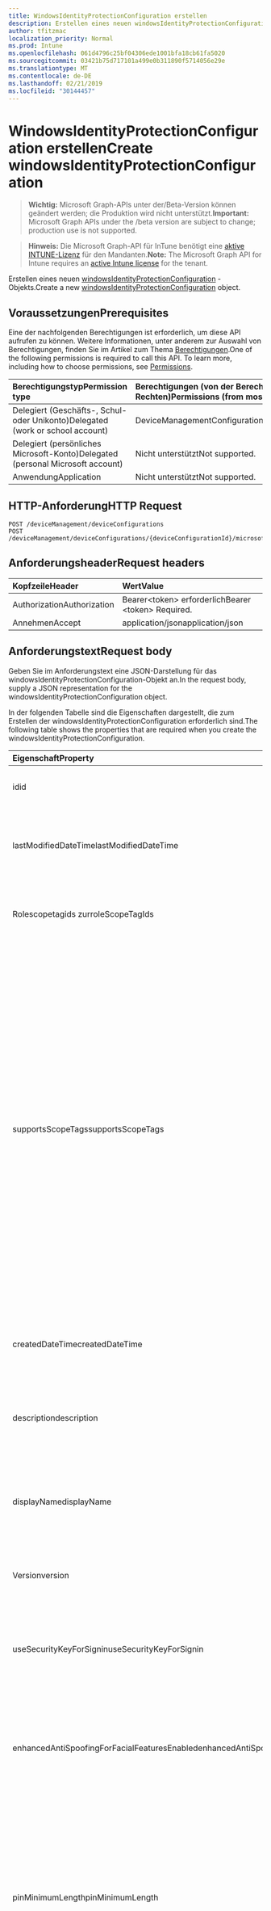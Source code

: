 ```yaml
---
title: WindowsIdentityProtectionConfiguration erstellen
description: Erstellen eines neuen windowsIdentityProtectionConfiguration-Objekts.
author: tfitzmac
localization_priority: Normal
ms.prod: Intune
ms.openlocfilehash: 061d4796c25bf04306ede1001bfa18cb61fa5020
ms.sourcegitcommit: 03421b75d717101a499e0b311890f5714056e29e
ms.translationtype: MT
ms.contentlocale: de-DE
ms.lasthandoff: 02/21/2019
ms.locfileid: "30144457"
---
```

# <a name="create-windowsidentityprotectionconfiguration"></a><span data-ttu-id="d4cb9-103">WindowsIdentityProtectionConfiguration erstellen</span><span class="sxs-lookup"><span data-stu-id="d4cb9-103">Create windowsIdentityProtectionConfiguration</span></span>

> <span data-ttu-id="d4cb9-104">**Wichtig:** Microsoft Graph-APIs unter der/Beta-Version können geändert werden; die Produktion wird nicht unterstützt.</span><span class="sxs-lookup"><span data-stu-id="d4cb9-104">**Important:** Microsoft Graph APIs under the /beta version are subject to change; production use is not supported.</span></span>

> <span data-ttu-id="d4cb9-105">**Hinweis:** Die Microsoft Graph-API für InTune benötigt eine [aktive INTUNE-Lizenz](https://go.microsoft.com/fwlink/?linkid=839381) für den Mandanten.</span><span class="sxs-lookup"><span data-stu-id="d4cb9-105">**Note:** The Microsoft Graph API for Intune requires an [active Intune license](https://go.microsoft.com/fwlink/?linkid=839381) for the tenant.</span></span>

<span data-ttu-id="d4cb9-106">Erstellen eines neuen [windowsIdentityProtectionConfiguration](../resources/intune-deviceconfig-windowsidentityprotectionconfiguration.md) -Objekts.</span><span class="sxs-lookup"><span data-stu-id="d4cb9-106">Create a new [windowsIdentityProtectionConfiguration](../resources/intune-deviceconfig-windowsidentityprotectionconfiguration.md) object.</span></span>

## <a name="prerequisites"></a><span data-ttu-id="d4cb9-107">Voraussetzungen</span><span class="sxs-lookup"><span data-stu-id="d4cb9-107">Prerequisites</span></span>
<span data-ttu-id="d4cb9-p101">Eine der nachfolgenden Berechtigungen ist erforderlich, um diese API aufrufen zu können. Weitere Informationen, unter anderem zur Auswahl von Berechtigungen, finden Sie im Artikel zum Thema [Berechtigungen](/concepts/permissions-reference.md).</span><span class="sxs-lookup"><span data-stu-id="d4cb9-p101">One of the following permissions is required to call this API. To learn more, including how to choose permissions, see [Permissions](/concepts/permissions-reference.md).</span></span>

|<span data-ttu-id="d4cb9-110">Berechtigungstyp</span><span class="sxs-lookup"><span data-stu-id="d4cb9-110">Permission type</span></span>|<span data-ttu-id="d4cb9-111">Berechtigungen (von der Berechtigung mit den meisten Rechten zu der mit den wenigsten Rechten)</span><span class="sxs-lookup"><span data-stu-id="d4cb9-111">Permissions (from most to least privileged)</span></span>|
|:---|:---|
|<span data-ttu-id="d4cb9-112">Delegiert (Geschäfts-, Schul- oder Unikonto)</span><span class="sxs-lookup"><span data-stu-id="d4cb9-112">Delegated (work or school account)</span></span>|<span data-ttu-id="d4cb9-113">DeviceManagementConfiguration.ReadWrite.All</span><span class="sxs-lookup"><span data-stu-id="d4cb9-113">DeviceManagementConfiguration.ReadWrite.All</span></span>|
|<span data-ttu-id="d4cb9-114">Delegiert (persönliches Microsoft-Konto)</span><span class="sxs-lookup"><span data-stu-id="d4cb9-114">Delegated (personal Microsoft account)</span></span>|<span data-ttu-id="d4cb9-115">Nicht unterstützt</span><span class="sxs-lookup"><span data-stu-id="d4cb9-115">Not supported.</span></span>|
|<span data-ttu-id="d4cb9-116">Anwendung</span><span class="sxs-lookup"><span data-stu-id="d4cb9-116">Application</span></span>|<span data-ttu-id="d4cb9-117">Nicht unterstützt</span><span class="sxs-lookup"><span data-stu-id="d4cb9-117">Not supported.</span></span>|

## <a name="http-request"></a><span data-ttu-id="d4cb9-118">HTTP-Anforderung</span><span class="sxs-lookup"><span data-stu-id="d4cb9-118">HTTP Request</span></span>
<!-- {
  "blockType": "ignored"
}
-->
``` http
POST /deviceManagement/deviceConfigurations
POST /deviceManagement/deviceConfigurations/{deviceConfigurationId}/microsoft.graph.windowsDomainJoinConfiguration/networkAccessConfigurations
```

## <a name="request-headers"></a><span data-ttu-id="d4cb9-119">Anforderungsheader</span><span class="sxs-lookup"><span data-stu-id="d4cb9-119">Request headers</span></span>
|<span data-ttu-id="d4cb9-120">Kopfzeile</span><span class="sxs-lookup"><span data-stu-id="d4cb9-120">Header</span></span>|<span data-ttu-id="d4cb9-121">Wert</span><span class="sxs-lookup"><span data-stu-id="d4cb9-121">Value</span></span>|
|:---|:---|
|<span data-ttu-id="d4cb9-122">Authorization</span><span class="sxs-lookup"><span data-stu-id="d4cb9-122">Authorization</span></span>|<span data-ttu-id="d4cb9-123">Bearer&lt;token&gt; erforderlich</span><span class="sxs-lookup"><span data-stu-id="d4cb9-123">Bearer &lt;token&gt; Required.</span></span>|
|<span data-ttu-id="d4cb9-124">Annehmen</span><span class="sxs-lookup"><span data-stu-id="d4cb9-124">Accept</span></span>|<span data-ttu-id="d4cb9-125">application/json</span><span class="sxs-lookup"><span data-stu-id="d4cb9-125">application/json</span></span>|

## <a name="request-body"></a><span data-ttu-id="d4cb9-126">Anforderungstext</span><span class="sxs-lookup"><span data-stu-id="d4cb9-126">Request body</span></span>
<span data-ttu-id="d4cb9-127">Geben Sie im Anforderungstext eine JSON-Darstellung für das windowsIdentityProtectionConfiguration-Objekt an.</span><span class="sxs-lookup"><span data-stu-id="d4cb9-127">In the request body, supply a JSON representation for the windowsIdentityProtectionConfiguration object.</span></span>

<span data-ttu-id="d4cb9-128">In der folgenden Tabelle sind die Eigenschaften dargestellt, die zum Erstellen der windowsIdentityProtectionConfiguration erforderlich sind.</span><span class="sxs-lookup"><span data-stu-id="d4cb9-128">The following table shows the properties that are required when you create the windowsIdentityProtectionConfiguration.</span></span>

|<span data-ttu-id="d4cb9-129">Eigenschaft</span><span class="sxs-lookup"><span data-stu-id="d4cb9-129">Property</span></span>|<span data-ttu-id="d4cb9-130">Typ</span><span class="sxs-lookup"><span data-stu-id="d4cb9-130">Type</span></span>|<span data-ttu-id="d4cb9-131">Beschreibung</span><span class="sxs-lookup"><span data-stu-id="d4cb9-131">Description</span></span>|
|:---|:---|:---|
|<span data-ttu-id="d4cb9-132">id</span><span class="sxs-lookup"><span data-stu-id="d4cb9-132">id</span></span>|<span data-ttu-id="d4cb9-133">string</span><span class="sxs-lookup"><span data-stu-id="d4cb9-133">String</span></span>|<span data-ttu-id="d4cb9-134">Schlüssel der Entität</span><span class="sxs-lookup"><span data-stu-id="d4cb9-134">Key of the entity.</span></span> <span data-ttu-id="d4cb9-135">Geerbt von [deviceConfiguration](../resources/intune-deviceconfig-deviceconfiguration.md).</span><span class="sxs-lookup"><span data-stu-id="d4cb9-135">Inherited from [deviceConfiguration](../resources/intune-deviceconfig-deviceconfiguration.md)</span></span>|
|<span data-ttu-id="d4cb9-136">lastModifiedDateTime</span><span class="sxs-lookup"><span data-stu-id="d4cb9-136">lastModifiedDateTime</span></span>|<span data-ttu-id="d4cb9-137">DateTimeOffset</span><span class="sxs-lookup"><span data-stu-id="d4cb9-137">DateTimeOffset</span></span>|<span data-ttu-id="d4cb9-138">Datum und Uhrzeit der letzten Änderung des Objekts.</span><span class="sxs-lookup"><span data-stu-id="d4cb9-138">DateTime the object was last modified.</span></span> <span data-ttu-id="d4cb9-139">Geerbt von [deviceConfiguration](../resources/intune-deviceconfig-deviceconfiguration.md).</span><span class="sxs-lookup"><span data-stu-id="d4cb9-139">Inherited from [deviceConfiguration](../resources/intune-deviceconfig-deviceconfiguration.md)</span></span>|
|<span data-ttu-id="d4cb9-140">Rolescopetagids zur</span><span class="sxs-lookup"><span data-stu-id="d4cb9-140">roleScopeTagIds</span></span>|<span data-ttu-id="d4cb9-141">String collection</span><span class="sxs-lookup"><span data-stu-id="d4cb9-141">String collection</span></span>|<span data-ttu-id="d4cb9-142">Liste der Bereichs Tags für diese Entitätsinstanz.</span><span class="sxs-lookup"><span data-stu-id="d4cb9-142">List of Scope Tags for this Entity instance.</span></span> <span data-ttu-id="d4cb9-143">Geerbt von [deviceConfiguration](../resources/intune-deviceconfig-deviceconfiguration.md).</span><span class="sxs-lookup"><span data-stu-id="d4cb9-143">Inherited from [deviceConfiguration](../resources/intune-deviceconfig-deviceconfiguration.md)</span></span>|
|<span data-ttu-id="d4cb9-144">supportsScopeTags</span><span class="sxs-lookup"><span data-stu-id="d4cb9-144">supportsScopeTags</span></span>|<span data-ttu-id="d4cb9-145">Boolescher Wert</span><span class="sxs-lookup"><span data-stu-id="d4cb9-145">Boolean</span></span>|<span data-ttu-id="d4cb9-146">Gibt an, ob die zugrunde liegende Gerätekonfiguration die Zuweisung von Bereichs Tags unterstützt.</span><span class="sxs-lookup"><span data-stu-id="d4cb9-146">Indicates whether or not the underlying Device Configuration supports the assignment of scope tags.</span></span> <span data-ttu-id="d4cb9-147">Das Zuweisen zur ScopeTags-Eigenschaft ist nicht zulässig, wenn dieser Wert auf false festgelegt ist und Entitäten für bereichsbezogene Benutzer nicht sichtbar sind.</span><span class="sxs-lookup"><span data-stu-id="d4cb9-147">Assigning to the ScopeTags property is not allowed when this value is false and entities will not be visible to scoped users.</span></span> <span data-ttu-id="d4cb9-148">Dies geschieht für in Silverlight erstellte Legacy Richtlinien und kann durch Löschen und erneutes Erstellen der Richtlinie im Azure-Portal aufgelöst werden.</span><span class="sxs-lookup"><span data-stu-id="d4cb9-148">This occurs for Legacy policies created in Silverlight and can be resolved by deleting and recreating the policy in the Azure Portal.</span></span> <span data-ttu-id="d4cb9-149">Diese Eigenschaft ist schreibgeschützt.</span><span class="sxs-lookup"><span data-stu-id="d4cb9-149">This property is read-only.</span></span> <span data-ttu-id="d4cb9-150">Geerbt von [deviceConfiguration](../resources/intune-deviceconfig-deviceconfiguration.md).</span><span class="sxs-lookup"><span data-stu-id="d4cb9-150">Inherited from [deviceConfiguration](../resources/intune-deviceconfig-deviceconfiguration.md)</span></span>|
|<span data-ttu-id="d4cb9-151">createdDateTime</span><span class="sxs-lookup"><span data-stu-id="d4cb9-151">createdDateTime</span></span>|<span data-ttu-id="d4cb9-152">DateTimeOffset</span><span class="sxs-lookup"><span data-stu-id="d4cb9-152">DateTimeOffset</span></span>|<span data-ttu-id="d4cb9-153">Datum und Uhrzeit der Erstellung des Objekts.</span><span class="sxs-lookup"><span data-stu-id="d4cb9-153">DateTime the object was created.</span></span> <span data-ttu-id="d4cb9-154">Geerbt von [deviceConfiguration](../resources/intune-deviceconfig-deviceconfiguration.md).</span><span class="sxs-lookup"><span data-stu-id="d4cb9-154">Inherited from [deviceConfiguration](../resources/intune-deviceconfig-deviceconfiguration.md)</span></span>|
|<span data-ttu-id="d4cb9-155">description</span><span class="sxs-lookup"><span data-stu-id="d4cb9-155">description</span></span>|<span data-ttu-id="d4cb9-156">Zeichenfolge</span><span class="sxs-lookup"><span data-stu-id="d4cb9-156">String</span></span>|<span data-ttu-id="d4cb9-157">Beschreibung der Gerätekonfiguration (vom Administrator festgelegt).</span><span class="sxs-lookup"><span data-stu-id="d4cb9-157">Admin provided description of the Device Configuration.</span></span> <span data-ttu-id="d4cb9-158">Geerbt von [deviceConfiguration](../resources/intune-deviceconfig-deviceconfiguration.md).</span><span class="sxs-lookup"><span data-stu-id="d4cb9-158">Inherited from [deviceConfiguration](../resources/intune-deviceconfig-deviceconfiguration.md)</span></span>|
|<span data-ttu-id="d4cb9-159">displayName</span><span class="sxs-lookup"><span data-stu-id="d4cb9-159">displayName</span></span>|<span data-ttu-id="d4cb9-160">Zeichenfolge</span><span class="sxs-lookup"><span data-stu-id="d4cb9-160">String</span></span>|<span data-ttu-id="d4cb9-161">Name der Gerätekonfiguration (vom Administrator festgelegt).</span><span class="sxs-lookup"><span data-stu-id="d4cb9-161">Admin provided name of the device configuration.</span></span> <span data-ttu-id="d4cb9-162">Geerbt von [deviceConfiguration](../resources/intune-deviceconfig-deviceconfiguration.md).</span><span class="sxs-lookup"><span data-stu-id="d4cb9-162">Inherited from [deviceConfiguration](../resources/intune-deviceconfig-deviceconfiguration.md)</span></span>|
|<span data-ttu-id="d4cb9-163">Version</span><span class="sxs-lookup"><span data-stu-id="d4cb9-163">version</span></span>|<span data-ttu-id="d4cb9-164">Int32</span><span class="sxs-lookup"><span data-stu-id="d4cb9-164">Int32</span></span>|<span data-ttu-id="d4cb9-165">Version der Gerätekonfiguration.</span><span class="sxs-lookup"><span data-stu-id="d4cb9-165">Version of the device configuration.</span></span> <span data-ttu-id="d4cb9-166">Geerbt von [deviceConfiguration](../resources/intune-deviceconfig-deviceconfiguration.md).</span><span class="sxs-lookup"><span data-stu-id="d4cb9-166">Inherited from [deviceConfiguration](../resources/intune-deviceconfig-deviceconfiguration.md)</span></span>|
|<span data-ttu-id="d4cb9-167">useSecurityKeyForSignin</span><span class="sxs-lookup"><span data-stu-id="d4cb9-167">useSecurityKeyForSignin</span></span>|<span data-ttu-id="d4cb9-168">Boolescher Wert</span><span class="sxs-lookup"><span data-stu-id="d4cb9-168">Boolean</span></span>|<span data-ttu-id="d4cb9-169">Boolescher Wert, der zum Aktivieren des Windows Hello-Sicherheitsschlüssels als Anmeldeinformationen verwendet wird.</span><span class="sxs-lookup"><span data-stu-id="d4cb9-169">Boolean value used to enable the Windows Hello security key as a logon credential.</span></span>|
|<span data-ttu-id="d4cb9-170">enhancedAntiSpoofingForFacialFeaturesEnabled</span><span class="sxs-lookup"><span data-stu-id="d4cb9-170">enhancedAntiSpoofingForFacialFeaturesEnabled</span></span>|<span data-ttu-id="d4cb9-171">Boolescher Wert</span><span class="sxs-lookup"><span data-stu-id="d4cb9-171">Boolean</span></span>|<span data-ttu-id="d4cb9-172">Boolescher Wert, mit dem Enhanced Anti-Spoofing für die Erkennung von gesichtsfunktionen unter Windows Hello Face Authentication aktiviert wird.</span><span class="sxs-lookup"><span data-stu-id="d4cb9-172">Boolean value used to enable enhanced anti-spoofing for facial feature recognition on Windows Hello face authentication.</span></span>|
|<span data-ttu-id="d4cb9-173">pinMinimumLength</span><span class="sxs-lookup"><span data-stu-id="d4cb9-173">pinMinimumLength</span></span>|<span data-ttu-id="d4cb9-174">Int32</span><span class="sxs-lookup"><span data-stu-id="d4cb9-174">Int32</span></span>|<span data-ttu-id="d4cb9-175">Ganzzahliger Wert, der die Mindestanzahl von Zeichen für die Windows-Hello for Business-PIN festlegt.</span><span class="sxs-lookup"><span data-stu-id="d4cb9-175">Integer value that sets the minimum number of characters required for the Windows Hello for Business PIN.</span></span> <span data-ttu-id="d4cb9-176">Gültige Werte sind 4 bis 127 inklusive und kleiner als oder gleich dem Wert, der für die maximale PIN festgelegt ist.</span><span class="sxs-lookup"><span data-stu-id="d4cb9-176">Valid values are 4 to 127 inclusive and less than or equal to the value set for the maximum PIN.</span></span> <span data-ttu-id="d4cb9-177">Gültige Werte 4 bis 127</span><span class="sxs-lookup"><span data-stu-id="d4cb9-177">Valid values 4 to 127</span></span>|
|<span data-ttu-id="d4cb9-178">pinMaximumLength</span><span class="sxs-lookup"><span data-stu-id="d4cb9-178">pinMaximumLength</span></span>|<span data-ttu-id="d4cb9-179">Int32</span><span class="sxs-lookup"><span data-stu-id="d4cb9-179">Int32</span></span>|<span data-ttu-id="d4cb9-180">Ganzzahliger Wert, der die maximale Anzahl der zulässigen Zeichen für die Arbeits-PIN festlegt.</span><span class="sxs-lookup"><span data-stu-id="d4cb9-180">Integer value that sets the maximum number of characters allowed for the work PIN.</span></span> <span data-ttu-id="d4cb9-181">Gültige Werte sind 4 bis 127 inklusive und größer oder gleich dem Wert, der für die minimale PIN festgelegt ist.</span><span class="sxs-lookup"><span data-stu-id="d4cb9-181">Valid values are 4 to 127 inclusive and greater than or equal to the value set for the minimum PIN.</span></span> <span data-ttu-id="d4cb9-182">Gültige Werte 4 bis 127</span><span class="sxs-lookup"><span data-stu-id="d4cb9-182">Valid values 4 to 127</span></span>|
|<span data-ttu-id="d4cb9-183">pinUppercaseCharactersUsage</span><span class="sxs-lookup"><span data-stu-id="d4cb9-183">pinUppercaseCharactersUsage</span></span>|[<span data-ttu-id="d4cb9-184">configurationUsage</span><span class="sxs-lookup"><span data-stu-id="d4cb9-184">configurationUsage</span></span>](../resources/intune-deviceconfig-configurationusage.md)|<span data-ttu-id="d4cb9-185">Dieser Wert konfiguriert die Verwendung von Großbuchstaben in der Windows Hello for Business-PIN.</span><span class="sxs-lookup"><span data-stu-id="d4cb9-185">This value configures the use of uppercase characters in the Windows Hello for Business PIN.</span></span> <span data-ttu-id="d4cb9-186">Mögliche Werte sind: `blocked`, `required` und `allowed`.</span><span class="sxs-lookup"><span data-stu-id="d4cb9-186">Possible values are: `blocked`, `required`, `allowed`.</span></span>|
|<span data-ttu-id="d4cb9-187">pinLowercaseCharactersUsage</span><span class="sxs-lookup"><span data-stu-id="d4cb9-187">pinLowercaseCharactersUsage</span></span>|[<span data-ttu-id="d4cb9-188">configurationUsage</span><span class="sxs-lookup"><span data-stu-id="d4cb9-188">configurationUsage</span></span>](../resources/intune-deviceconfig-configurationusage.md)|<span data-ttu-id="d4cb9-189">Dieser Wert konfiguriert die Verwendung von Kleinbuchstaben in der Windows Hello for Business-PIN.</span><span class="sxs-lookup"><span data-stu-id="d4cb9-189">This value configures the use of lowercase characters in the Windows Hello for Business PIN.</span></span> <span data-ttu-id="d4cb9-190">Mögliche Werte sind: `blocked`, `required` und `allowed`.</span><span class="sxs-lookup"><span data-stu-id="d4cb9-190">Possible values are: `blocked`, `required`, `allowed`.</span></span>|
|<span data-ttu-id="d4cb9-191">pinSpecialCharactersUsage</span><span class="sxs-lookup"><span data-stu-id="d4cb9-191">pinSpecialCharactersUsage</span></span>|[<span data-ttu-id="d4cb9-192">configurationUsage</span><span class="sxs-lookup"><span data-stu-id="d4cb9-192">configurationUsage</span></span>](../resources/intune-deviceconfig-configurationusage.md)|<span data-ttu-id="d4cb9-193">Steuert die Möglichkeit, Sonderzeichen in der Windows Hello for Business-PIN zu verwenden.</span><span class="sxs-lookup"><span data-stu-id="d4cb9-193">Controls the ability to use special characters in the Windows Hello for Business PIN.</span></span> <span data-ttu-id="d4cb9-194">Mögliche Werte sind: `blocked`, `required` und `allowed`.</span><span class="sxs-lookup"><span data-stu-id="d4cb9-194">Possible values are: `blocked`, `required`, `allowed`.</span></span>|
|<span data-ttu-id="d4cb9-195">pinExpirationInDays</span><span class="sxs-lookup"><span data-stu-id="d4cb9-195">pinExpirationInDays</span></span>|<span data-ttu-id="d4cb9-196">Int32</span><span class="sxs-lookup"><span data-stu-id="d4cb9-196">Int32</span></span>|<span data-ttu-id="d4cb9-197">Ganzzahliger Wert gibt den Zeitraum (in Tagen) an, an dem eine PIN verwendet werden kann, bevor das System den Benutzer zum Ändern benötigt.</span><span class="sxs-lookup"><span data-stu-id="d4cb9-197">Integer value specifies the period (in days) that a PIN can be used before the system requires the user to change it.</span></span> <span data-ttu-id="d4cb9-198">Gültige Werte sind 0 bis 730 inklusive.</span><span class="sxs-lookup"><span data-stu-id="d4cb9-198">Valid values are 0 to 730 inclusive.</span></span> <span data-ttu-id="d4cb9-199">Gültige Werte: 0 bis 730.</span><span class="sxs-lookup"><span data-stu-id="d4cb9-199">Valid values 0 to 730</span></span>|
|<span data-ttu-id="d4cb9-200">pinPreviousBlockCount</span><span class="sxs-lookup"><span data-stu-id="d4cb9-200">pinPreviousBlockCount</span></span>|<span data-ttu-id="d4cb9-201">Int32</span><span class="sxs-lookup"><span data-stu-id="d4cb9-201">Int32</span></span>|<span data-ttu-id="d4cb9-202">Steuert, wie verhindert werden kann, dass Benutzer frühere PINs verwenden.</span><span class="sxs-lookup"><span data-stu-id="d4cb9-202">Controls the ability to prevent users from using past PINs.</span></span> <span data-ttu-id="d4cb9-203">Dieser muss zwischen 0 und 50 einschließlich festgelegt werden, und die aktuelle PIN des Benutzers ist in dieser Anzahl enthalten.</span><span class="sxs-lookup"><span data-stu-id="d4cb9-203">This must be set between 0 and 50, inclusive, and the current PIN of the user is included in that count.</span></span> <span data-ttu-id="d4cb9-204">Bei Festlegung auf 0 werden frühere PINs nicht gespeichert.</span><span class="sxs-lookup"><span data-stu-id="d4cb9-204">If set to 0, previous PINs are not stored.</span></span> <span data-ttu-id="d4cb9-205">Der PIN-Verlauf wird nicht durch eine PIN-Zurücksetzung beibehalten.</span><span class="sxs-lookup"><span data-stu-id="d4cb9-205">PIN history is not preserved through a PIN reset.</span></span> <span data-ttu-id="d4cb9-206">Gültige Werte: 0 bis 50.</span><span class="sxs-lookup"><span data-stu-id="d4cb9-206">Valid values 0 to 50</span></span>|
|<span data-ttu-id="d4cb9-207">pinRecoveryEnabled</span><span class="sxs-lookup"><span data-stu-id="d4cb9-207">pinRecoveryEnabled</span></span>|<span data-ttu-id="d4cb9-208">Boolescher Wert</span><span class="sxs-lookup"><span data-stu-id="d4cb9-208">Boolean</span></span>|<span data-ttu-id="d4cb9-209">Boolescher Wert, der es einem Benutzer ermöglicht, seine PIN mithilfe des Windows Hello for Business-PIN-Wiederherstellungs Diensts zu ändern.</span><span class="sxs-lookup"><span data-stu-id="d4cb9-209">Boolean value that enables a user to change their PIN by using the Windows Hello for Business PIN recovery service.</span></span>|
|<span data-ttu-id="d4cb9-210">securityDeviceRequired</span><span class="sxs-lookup"><span data-stu-id="d4cb9-210">securityDeviceRequired</span></span>|<span data-ttu-id="d4cb9-211">Boolescher Wert</span><span class="sxs-lookup"><span data-stu-id="d4cb9-211">Boolean</span></span>|<span data-ttu-id="d4cb9-212">Steuert, ob ein Trusted Platform Module (TPM) für die Einrichtung von Windows Hello for Business erforderlich ist.</span><span class="sxs-lookup"><span data-stu-id="d4cb9-212">Controls whether to require a Trusted Platform Module (TPM) for provisioning Windows Hello for Business.</span></span> <span data-ttu-id="d4cb9-213">Ein TPM bietet einen zusätzlichen Sicherheitsvorteil, da darin gespeicherte Daten nicht auf anderen Geräten verwendet werden können.</span><span class="sxs-lookup"><span data-stu-id="d4cb9-213">A TPM provides an additional security benefit in that data stored on it cannot be used on other devices.</span></span> <span data-ttu-id="d4cb9-214">Wenn dieser Wert auf false festgelegt ist, können alle Geräte Windows Hello for Business auch dann zur Verfügung stellen, wenn kein TPM verfügbar ist.</span><span class="sxs-lookup"><span data-stu-id="d4cb9-214">If set to False, all devices can provision Windows Hello for Business even if there is not a usable TPM.</span></span>|
|<span data-ttu-id="d4cb9-215">unlockWithBiometricsEnabled</span><span class="sxs-lookup"><span data-stu-id="d4cb9-215">unlockWithBiometricsEnabled</span></span>|<span data-ttu-id="d4cb9-216">Boolean</span><span class="sxs-lookup"><span data-stu-id="d4cb9-216">Boolean</span></span>|<span data-ttu-id="d4cb9-217">Steuert die Verwendung von biometrischen Gesten wie Gesicht und Fingerabdruck als Alternative zur Windows Hello for Business-PIN.</span><span class="sxs-lookup"><span data-stu-id="d4cb9-217">Controls the use of biometric gestures, such as face and fingerprint, as an alternative to the Windows Hello for Business PIN.</span></span>  <span data-ttu-id="d4cb9-218">Wenn dieser Wert auf false festgelegt ist, sind biometrische Gesten nicht zulässig.</span><span class="sxs-lookup"><span data-stu-id="d4cb9-218">If set to False, biometric gestures are not allowed.</span></span> <span data-ttu-id="d4cb9-219">Benutzer müssen bei Fehlern weiterhin eine PIN als Sicherung konfigurieren.</span><span class="sxs-lookup"><span data-stu-id="d4cb9-219">Users must still configure a PIN as a backup in case of failures.</span></span>|
|<span data-ttu-id="d4cb9-220">useCertificatesForOnPremisesAuthEnabled</span><span class="sxs-lookup"><span data-stu-id="d4cb9-220">useCertificatesForOnPremisesAuthEnabled</span></span>|<span data-ttu-id="d4cb9-221">Boolescher Wert</span><span class="sxs-lookup"><span data-stu-id="d4cb9-221">Boolean</span></span>|<span data-ttu-id="d4cb9-222">Boolescher Wert, der es Windows Hello for Business ermöglicht, Zertifikate zur Authentifizierung lokaler Ressourcen zu verwenden.</span><span class="sxs-lookup"><span data-stu-id="d4cb9-222">Boolean value that enables Windows Hello for Business to use certificates to authenticate on-premise resources.</span></span>|
|<span data-ttu-id="d4cb9-223">windowsHelloForBusinessBlocked</span><span class="sxs-lookup"><span data-stu-id="d4cb9-223">windowsHelloForBusinessBlocked</span></span>|<span data-ttu-id="d4cb9-224">Boolescher Wert</span><span class="sxs-lookup"><span data-stu-id="d4cb9-224">Boolean</span></span>|<span data-ttu-id="d4cb9-225">Boolescher Wert, der Windows Hello for Business als Methode für die Anmeldung an Windows blockiert.</span><span class="sxs-lookup"><span data-stu-id="d4cb9-225">Boolean value that blocks Windows Hello for Business as a method for signing into Windows.</span></span>|



## <a name="response"></a><span data-ttu-id="d4cb9-226">Antwort</span><span class="sxs-lookup"><span data-stu-id="d4cb9-226">Response</span></span>
<span data-ttu-id="d4cb9-227">Bei erfolgreicher Ausführung gibt diese Methode den `201 Created` Antwortcode und ein [windowsIdentityProtectionConfiguration](../resources/intune-deviceconfig-windowsidentityprotectionconfiguration.md) -Objekt im Antworttext zurück.</span><span class="sxs-lookup"><span data-stu-id="d4cb9-227">If successful, this method returns a `201 Created` response code and a [windowsIdentityProtectionConfiguration](../resources/intune-deviceconfig-windowsidentityprotectionconfiguration.md) object in the response body.</span></span>

## <a name="example"></a><span data-ttu-id="d4cb9-228">Beispiel</span><span class="sxs-lookup"><span data-stu-id="d4cb9-228">Example</span></span>

### <a name="request"></a><span data-ttu-id="d4cb9-229">Anforderung</span><span class="sxs-lookup"><span data-stu-id="d4cb9-229">Request</span></span>
<span data-ttu-id="d4cb9-230">Nachfolgend sehen Sie ein Beispiel der Anforderung.</span><span class="sxs-lookup"><span data-stu-id="d4cb9-230">Here is an example of the request.</span></span>
``` http
POST https://graph.microsoft.com/beta/deviceManagement/deviceConfigurations
Content-type: application/json
Content-length: 810

{
  "@odata.type": "#microsoft.graph.windowsIdentityProtectionConfiguration",
  "roleScopeTagIds": [
    "Role Scope Tag Ids value"
  ],
  "supportsScopeTags": true,
  "description": "Description value",
  "displayName": "Display Name value",
  "version": 7,
  "useSecurityKeyForSignin": true,
  "enhancedAntiSpoofingForFacialFeaturesEnabled": true,
  "pinMinimumLength": 0,
  "pinMaximumLength": 0,
  "pinUppercaseCharactersUsage": "required",
  "pinLowercaseCharactersUsage": "required",
  "pinSpecialCharactersUsage": "required",
  "pinExpirationInDays": 3,
  "pinPreviousBlockCount": 5,
  "pinRecoveryEnabled": true,
  "securityDeviceRequired": true,
  "unlockWithBiometricsEnabled": true,
  "useCertificatesForOnPremisesAuthEnabled": true,
  "windowsHelloForBusinessBlocked": true
}
```

### <a name="response"></a><span data-ttu-id="d4cb9-231">Antwort</span><span class="sxs-lookup"><span data-stu-id="d4cb9-231">Response</span></span>
<span data-ttu-id="d4cb9-p119">Nachfolgend sehen Sie ein Beispiel der Antwort. Hinweis: Das hier gezeigte Antwortobjekt ist möglicherweise aus Platzgründen abgeschnitten. Von einem tatsächlichen Aufruf werden alle Eigenschaften zurückgegeben.</span><span class="sxs-lookup"><span data-stu-id="d4cb9-p119">Here is an example of the response. Note: The response object shown here may be truncated for brevity. All of the properties will be returned from an actual call.</span></span>
``` http
HTTP/1.1 201 Created
Content-Type: application/json
Content-Length: 982

{
  "@odata.type": "#microsoft.graph.windowsIdentityProtectionConfiguration",
  "id": "b2e64303-4303-b2e6-0343-e6b20343e6b2",
  "lastModifiedDateTime": "2017-01-01T00:00:35.1329464-08:00",
  "roleScopeTagIds": [
    "Role Scope Tag Ids value"
  ],
  "supportsScopeTags": true,
  "createdDateTime": "2017-01-01T00:02:43.5775965-08:00",
  "description": "Description value",
  "displayName": "Display Name value",
  "version": 7,
  "useSecurityKeyForSignin": true,
  "enhancedAntiSpoofingForFacialFeaturesEnabled": true,
  "pinMinimumLength": 0,
  "pinMaximumLength": 0,
  "pinUppercaseCharactersUsage": "required",
  "pinLowercaseCharactersUsage": "required",
  "pinSpecialCharactersUsage": "required",
  "pinExpirationInDays": 3,
  "pinPreviousBlockCount": 5,
  "pinRecoveryEnabled": true,
  "securityDeviceRequired": true,
  "unlockWithBiometricsEnabled": true,
  "useCertificatesForOnPremisesAuthEnabled": true,
  "windowsHelloForBusinessBlocked": true
}
```




